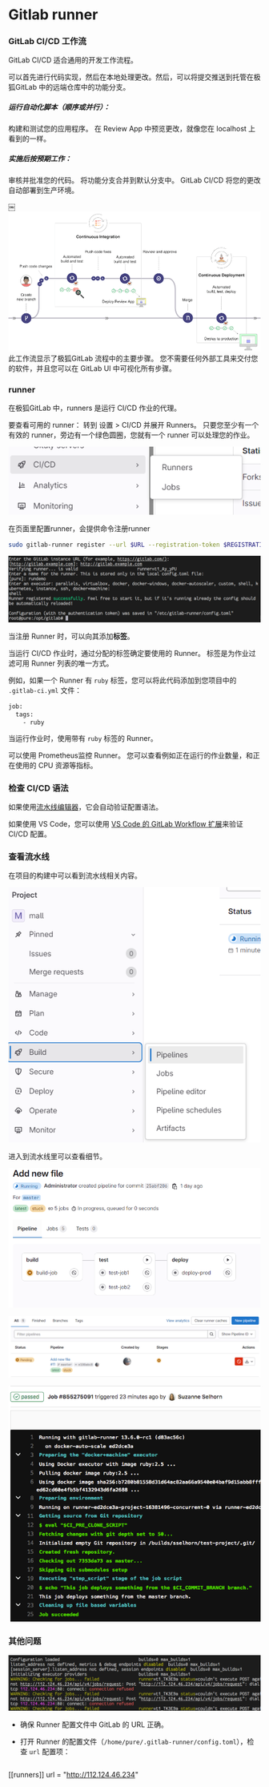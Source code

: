 # Gitlab runner

### GitLab CI/CD 工作流

GitLab CI/CD 适合通用的开发工作流程。

可以首先进行代码实现，然后在本地处理更改。然后，可以将提交推送到托管在极狐GitLab 中的远端仓库中的功能分支。

##### 运行自动化脚本（顺序或并行）：

构建和测试您的应用程序。
在 Review App 中预览更改，就像您在 localhost 上看到的一样。

##### 实施后按预期工作：

审核并批准您的代码。
将功能分支合并到默认分支中。
GitLab CI/CD 将您的更改自动部署到生产环境。

￼![GitLab workflow example](Gitlab_runner.assets/gitlab_workflow_example_11_9.png)
此工作流显示了极狐GitLab 流程中的主要步骤。 您不需要任何外部工具来交付您的软件，并且您可以在 GitLab UI 中可视化所有步骤。



### runner

在极狐GitLab 中，runners 是运行 CI/CD 作业的代理。

要查看可用的 runner：
转到 设置 > CI/CD 并展开 Runners。
只要您至少有一个有效的 runner，旁边有一个绿色圆圈，您就有一个 runner 可以处理您的作业。



![image-20250227203448633](Gitlab_runner.assets/image-20250227203448633.png)





在页面里配置runner，会提供命令注册runner

```bash
sudo gitlab-runner register --url $URL --registration-token $REGISTRATION_TOKEN
```

![image-20250227202731153](Gitlab_runner.assets/image-20250227202731153.png)



当注册 Runner 时，可以向其添加**标签**。

当运行 CI/CD 作业时，通过分配的标签确定要使用的 Runner。 标签是为作业过滤可用 Runner 列表的唯一方式。

例如，如果一个 Runner 有 `ruby` 标签，您可以将此代码添加到您项目中的 `.gitlab-ci.yml` 文件：

```
job:
  tags:
    - ruby
```

当运行作业时，使用带有 `ruby` 标签的 Runner。

可以使用 Prometheus监控 Runner。 您可以查看例如正在运行的作业数量，和正在使用的 CPU 资源等指标。





### 检查 CI/CD 语法

如果使用[流水线编辑器](https://gitlab.cn/docs/jh/ci/yaml/pipeline_editor/index.html)，它会自动验证配置语法。

如果使用 VS Code，您可以使用 [VS Code 的 GitLab Workflow 扩展](https://gitlab.cn/docs/jh/editor_extensions/visual_studio_code/index.html)来验证 CI/CD 配置。



### 查看流水线

在项目的构建中可以看到流水线相关内容。

![image-20250301201123390](Gitlab_runner.assets/image-20250301201123390.png)

进入到流水线里可以查看细节。



![image-20250301201228349](Gitlab_runner.assets/image-20250301201228349.png)

![](Gitlab_runner.assets/image-20250302191710919.png)

![Job details](Gitlab_runner.assets/job_details_v13_6.png)









### 其他问题

![image-20250302190321508](Gitlab_runner.assets/image-20250302190321508.png)

- 确保 Runner 配置文件中 GitLab 的 URL 正确。

- 打开 Runner 的配置文件（`/home/pure/.gitlab-runner/config.toml`），检查 `url` 配置项：

  ```
[[runners]]
    url = "http://112.124.46.234"
  ```



